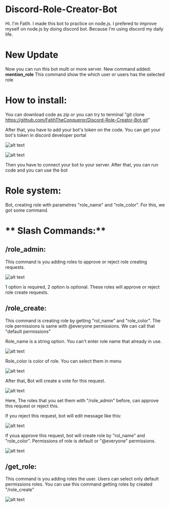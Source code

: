 # Discord-Role-Creator-Bot

Hi. I'm Fatih. I made this bot to practice on node.js. I prefered to improve myself on node.js by doing discord bot. Because I'm using discord my daily life.



# New Update
Now you can run this bot multi or more server.
New command added: **mention_role**
This command show the which user or users has the selected role


# How to install:
You can download code as zip or you can try to terminal "git clone https://github.com/FatihTheConqueror/Discord-Role-Creator-Bot.git"


After that, you have to add your bot's token on the code. You can get your bot's token in discord developer portal

![alt text](https://i.hizliresim.com/3jfpiye.png)

![alt text](https://i.hizliresim.com/fk332tz.png)

Then you have to connect your bot to your server. After that, you can run code and you can use the bot



# **Role system:**

Bot, creating role  with parametres "role_name" and "role_color". For this, we got some command.

# ** Slash Commands:**


## **/role_admin:**
This command is you adding roles to approve or reject role creating requests.

![alt text](https://i.hizliresim.com/rrtwo55.png)

1 option is required, 2 option is optional. These roles will approve or reject role create requests.


## **/role_create:**
This command is creating role by getting "rol_name" and "role_color". The role permissions is same with @everyone permissions. We can call that "default permissions"

Role_name is a string option. You can't enter role name that already in use.

![alt text](https://i.hizliresim.com/6ynkgzd.png)


Role_color is color of role. You can select them in menu

![alt text](https://i.hizliresim.com/mlxh3kg.png)


After that, Bot will create a vote for this request.

![alt text](https://i.hizliresim.com/cyge3d9.png)

Here, The roles that you set them with "/role_admin" before, can approve this request or reject this.

If you reject this request, bot will edit message like this:

![alt text](https://i.hizliresim.com/a4v83gn.png)

If youa approve this request, bot will create role by "rol_name" and "role_color". Permissions of role is default or "@everyone" permissions.

![alt text](https://i.hizliresim.com/b8liwed.png)


## **/get_role:**
This command is you adding roles the user. Users can select only default permissions roles. You can use this command getting roles by created "/role_create"

![alt text](https://i.hizliresim.com/cghk6xl.png)









